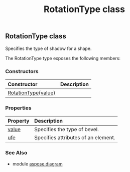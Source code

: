 ﻿---
title: RotationType class
second_title: Aspose.Diagram for Python via .NET API References
description: 
type: docs
weight: 1860
url: /python-net/aspose.diagram/rotationtype/
is_root: false
---

## RotationType class

Specifies the type of shadow for a shape.



The RotationType type exposes the following members:

### Constructors
| Constructor | Description |
| :- | :- |
| [RotationType(value)](/diagram/python-net/aspose.diagram/rotationtype/__init__/#RotationTypeValue) |  |


### Properties
| Property | Description |
| :- | :- |
| [value](/diagram/python-net/aspose.diagram/rotationtype/value) | Specifies the type of bevel. |
| [ufe](/diagram/python-net/aspose.diagram/rotationtype/ufe) | Specifies attributes of an element. |


### See Also

* module [aspose.diagram](../)
